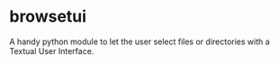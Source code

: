 # browsetui
A handy python module to let the user select files or directories with a Textual User Interface.
